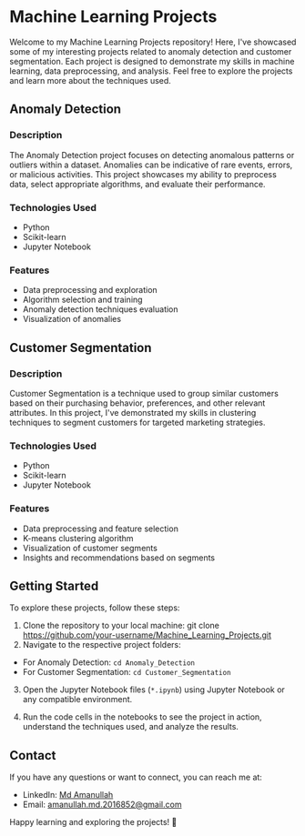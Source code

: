 # Machine Learning Projects

Welcome to my Machine Learning Projects repository! Here, I've showcased some of my interesting projects related to anomaly detection and customer segmentation. Each project is designed to demonstrate my skills in machine learning, data preprocessing, and analysis. Feel free to explore the projects and learn more about the techniques used.

## Anomaly Detection

### Description

The Anomaly Detection project focuses on detecting anomalous patterns or outliers within a dataset. Anomalies can be indicative of rare events, errors, or malicious activities. This project showcases my ability to preprocess data, select appropriate algorithms, and evaluate their performance.

### Technologies Used

- Python
- Scikit-learn
- Jupyter Notebook

### Features

- Data preprocessing and exploration
- Algorithm selection and training
- Anomaly detection techniques evaluation
- Visualization of anomalies

## Customer Segmentation

### Description

Customer Segmentation is a technique used to group similar customers based on their purchasing behavior, preferences, and other relevant attributes. In this project, I've demonstrated my skills in clustering techniques to segment customers for targeted marketing strategies.

### Technologies Used

- Python
- Scikit-learn
- Jupyter Notebook

### Features

- Data preprocessing and feature selection
- K-means clustering algorithm
- Visualization of customer segments
- Insights and recommendations based on segments

## Getting Started

To explore these projects, follow these steps:

1. Clone the repository to your local machine:
git clone https://github.com/your-username/Machine_Learning_Projects.git
2. Navigate to the respective project folders:
- For Anomaly Detection: `cd Anomaly_Detection`
- For Customer Segmentation: `cd Customer_Segmentation`

3. Open the Jupyter Notebook files (`*.ipynb`) using Jupyter Notebook or any compatible environment.

4. Run the code cells in the notebooks to see the project in action, understand the techniques used, and analyze the results.


## Contact

If you have any questions or want to connect, you can reach me at:

- LinkedIn: [Md Amanullah](https://www.linkedin.com/in/md-amanullah-6ba173219/)
- Email: amanullah.md.2016852@gmail.com

Happy learning and exploring the projects! 🚀
